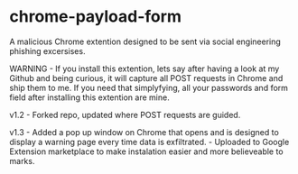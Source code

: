 # chrome-payload-form
A malicious Chrome extention designed to be sent via social engineering phishing excersises.

WARNING - If you install this extention, lets say after having a look at my Github and being curious, it will capture all POST requests in Chrome and ship them to me. If you need that simplyfying, all your passwords and form field after installing this extention are mine.

v1.2 - Forked repo, updated where POST requests are guided.

v1.3 - Added a pop up window on Chrome that opens and is designed to display a warning page every time data is exfiltrated.
     - Uploaded to Google Extension marketplace to make instalation easier and more believeable to marks.

